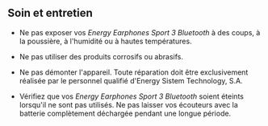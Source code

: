 ## Soin et entretien

*	Ne pas exposer vos *Energy Earphones Sport 3 Bluetooth* à des coups, à la poussière, à l'humidité ou à hautes températures.

* Ne pas utiliser des produits corrosifs ou abrasifs.

* Ne pas démonter l'appareil. Toute réparation doit être exclusivement réalisée par le personnel qualifié d'Energy Sistem Technology, S.A.

* Vérifiez que vos *Energy Earphones Sport 3 Bluetooth* soient éteints lorsqu'il ne sont pas utilisés. Ne pas laisser vos écouteurs avec la batterie complètement déchargée pendant une longue période.
